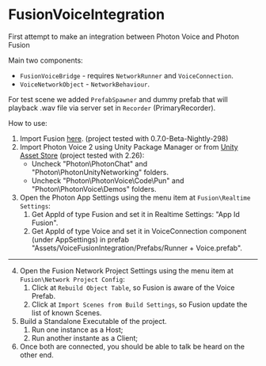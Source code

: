 # FusionVoiceIntegration

First attempt to make an integration between Photon Voice and Photon Fusion

Main two components:

- `FusionVoiceBridge` - requires `NetworkRunner` and `VoiceConnection`.
- `VoiceNetworkObject` - `NetworkBehaviour`.

For test scene we added `PrefabSpawner` and dummy prefab that will playback .wav file via server set in `Recorder` (PrimaryRecorder).

How to use:

1. Import Fusion [here](https://doc.photonengine.com/en-us/fusion/current/getting-started/sdk-download). (project tested with 0.7.0-Beta-Nightly-298)
2. Import Photon Voice 2 using Unity Package Manager or from [Unity Asset Store](https://assetstore.unity.com/packages/tools/audio/photon-voice-2-130518) (project tested with 2.26): 
    - Uncheck "Photon\PhotonChat" and "Photon\PhotonUnityNetworking" folders.
    - Uncheck "Photon\PhotonVoice\Code\Pun" and "Photon\PhotonVoice\Demos" folders.
3. Open the Photon App Settings using the menu item at `Fusion\Realtime Settings`:
    1. Get AppId of type Fusion and set it in Realtime Settings: "App Id Fusion".
    2. Get AppId of type Voice and set it in VoiceConnection component (under AppSettings) in prefab "Assets/VoiceFusionIntegration/Prefabs/Runner + Voice.prefab".

---

4. Open the Fusion Network Project Settings using the menu item at `Fusion\Network Project Config`:
    1. Click at `Rebuild Object Table`, so Fusion is aware of the Voice Prefab.
    2. Click at `Import Scenes from Build Settings`, so Fusion update the list of known Scenes.
5. Build a Standalone Executable of the project.
    1. Run one instance as a Host;
    2. Run another instante as a Client;
6. Once both are connected, you should be able to talk be heard on the other end.
